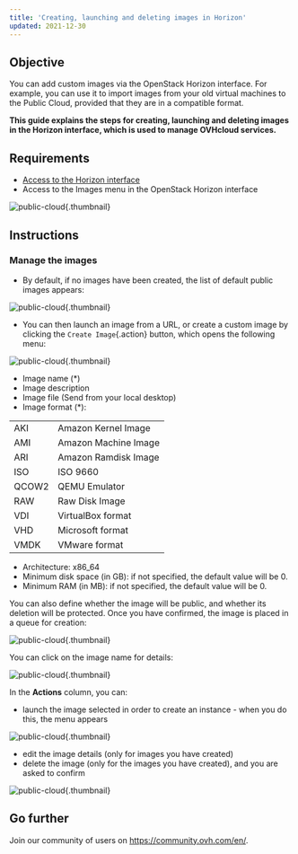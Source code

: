 ```yaml
---
title: 'Creating, launching and deleting images in Horizon'
updated: 2021-12-30
---
```


## Objective

You can add custom images via the OpenStack Horizon interface. For example, you can use it to import images from your old virtual machines to the Public Cloud, provided that they are in a compatible format.

**This guide explains the steps for creating, launching and deleting images in the Horizon interface, which is used to manage OVHcloud services.**

## Requirements

- [Access to the Horizon interface](introducing_horizon1.)
- Access to the Images menu in the OpenStack Horizon interface 

![public-cloud](horizon_menu.png){.thumbnail}

## Instructions

### Manage the images

- By default, if no images have been created, the list of default public images appears:

![public-cloud](horizon_images.png){.thumbnail}

- You can then launch an image from a URL, or create a custom image by clicking the `Create Image`{.action} button, which opens the following menu:

![public-cloud](horizon_create_image.png){.thumbnail}

- Image name (\*)
- Image description
- Image file (Send from your local desktop)
- Image format (\*):

|||
|--|--|
|AKI|Amazon Kernel Image|
|AMI|Amazon Machine Image|
|ARI|Amazon Ramdisk Image|
|ISO|ISO 9660|
|QCOW2|QEMU Emulator|
|RAW|Raw Disk Image|
|VDI|VirtualBox format|
|VHD|Microsoft format|
|VMDK|VMware format|

- Architecture: x86_64
- Minimum disk space (in GB): if not specified, the default value will be 0.
- Minimum RAM (in MB): if not specified, the default value will be 0.

You can also define whether the image will be public, and whether its deletion will be protected. Once you have confirmed, the image is placed in a queue for creation:

![public-cloud](horizon_image_saving.png){.thumbnail}

You can click on the image name for details:

![public-cloud](horizon_image_details.png){.thumbnail}

In the **Actions** column, you can:

- launch the image selected in order to create an instance - when you do this, the menu appears

![public-cloud](horizon_launch_image.png){.thumbnail}

- edit the image details (only for images you have created)
- delete the image (only for the images you have created), and you are asked to confirm

![public-cloud](horizon_delete_image.png){.thumbnail}

## Go further

Join our community of users on <https://community.ovh.com/en/>.
